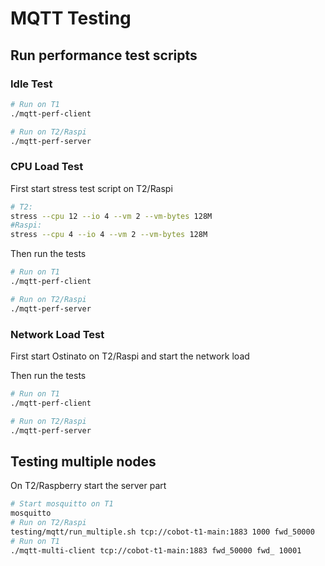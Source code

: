 # MQTT Testing

## Run performance test scripts


### Idle Test

```bash
# Run on T1
./mqtt-perf-client

# Run on T2/Raspi
./mqtt-perf-server
```

### CPU Load Test

First start stress test script on T2/Raspi

```bash
# T2:
stress --cpu 12 --io 4 --vm 2 --vm-bytes 128M
#Raspi:
stress --cpu 4 --io 4 --vm 2 --vm-bytes 128M

```

Then run the tests

```bash
# Run on T1
./mqtt-perf-client

# Run on T2/Raspi
./mqtt-perf-server
```

### Network Load Test

First start Ostinato on T2/Raspi and start the network load

Then run the tests

```bash
# Run on T1
./mqtt-perf-client

# Run on T2/Raspi
./mqtt-perf-server
```

## Testing multiple nodes

On T2/Raspberry start the server part

```bash
# Start mosquitto on T1
mosquitto
# Run on T2/Raspi
testing/mqtt/run_multiple.sh tcp://cobot-t1-main:1883 1000 fwd_50000
# Run on T1
./mqtt-multi-client tcp://cobot-t1-main:1883 fwd_50000 fwd_ 10001

```